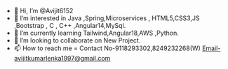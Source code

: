 - 👋 Hi, I’m @Avijit6152
- 👀 I’m interested in Java ,Spring,Microservices , HTML5,CSS3,JS ,Bootstrap , C , C++ ,Angular14,MySql.
- 🌱 I’m currently learning Tailwind,Angular18,AWS ,Python.
- 💞️ I’m looking to collaborate on New Project.
- 📫 How to reach me = Contact No-9118293302,8249232268(W) Email-avijitkumarlenka1997@gmail.com

<!---
Avijit6152/Avijit6152 is a ✨ special ✨ repository because its `README.md` (this file) appears on your GitHub profile.
You can click the Preview link to take a look at your changes......
--->
